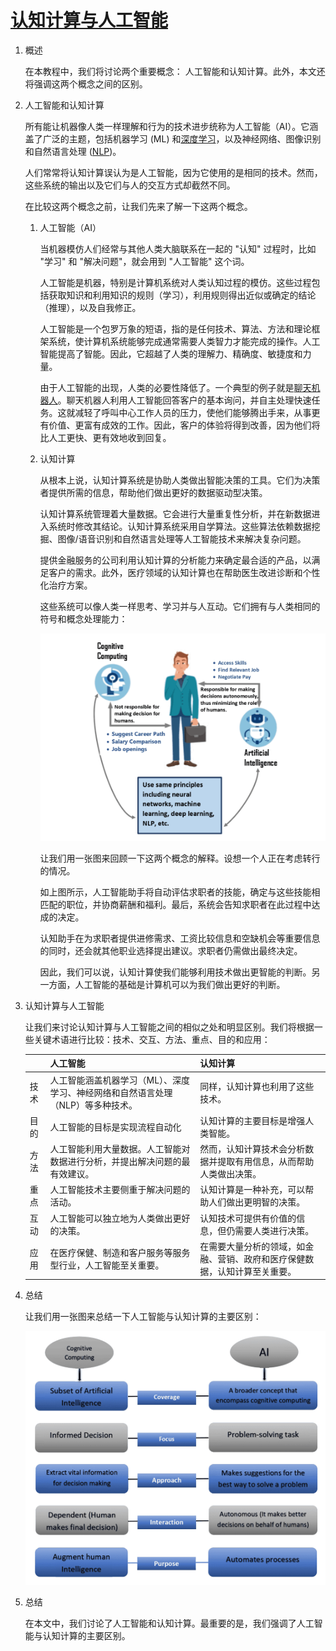# [认知计算与人工智能](https://www.baeldung.com/cs/cognitive-computing-vs-ai)

1. 概述

    在本教程中，我们将讨论两个重要概念： 人工智能和认知计算。此外，本文还将强调这两个概念之间的区别。

2. 人工智能和认知计算

    所有能让机器像人类一样理解和行为的技术进步统称为人工智能（AI）。它涵盖了广泛的主题，包括机器学习 (ML) 和[深度学习](https://www.baeldung.com/deeplearning4j)，以及神经网络、图像识别和自然语言处理 ([NLP](http://towardsdatascience.com/a-gentle-introduction-to-natural-language-processing-e716ed3c0863))。

    人们常常将认知计算误认为是人工智能，因为它使用的是相同的技术。然而，这些系统的输出以及它们与人的交互方式却截然不同。

    在比较这两个概念之前，让我们先来了解一下这两个概念。

    1. 人工智能（AI）

        当机器模仿人们经常与其他人类大脑联系在一起的 "认知" 过程时，比如 "学习" 和 "解决问题"，就会用到 "人工智能" 这个词。

        人工智能是机器，特别是计算机系统对人类认知过程的模仿。这些过程包括获取知识和利用知识的规则（学习），利用规则得出近似或确定的结论（推理），以及自我修正。

        人工智能是一个包罗万象的短语，指的是任何技术、算法、方法和理论框架系统，使计算机系统能够完成通常需要人类智力才能完成的操作。人工智能提高了智能。因此，它超越了人类的理解力、精确度、敏捷度和力量。

        由于人工智能的出现，人类的必要性降低了。一个典型的例子就是[聊天机器人](https://www.baeldung.com/cs/smart-chatbots)。聊天机器人利用人工智能回答客户的基本询问，并自主处理快速任务。这就减轻了呼叫中心工作人员的压力，使他们能够腾出手来，从事更有价值、更富有成效的工作。因此，客户的体验将得到改善，因为他们将比人工更快、更有效地收到回复。

    2. 认知计算

        从根本上说，认知计算系统是协助人类做出智能决策的工具。它们为决策者提供所需的信息，帮助他们做出更好的数据驱动型决策。

        认知计算系统管理着大量数据。它会进行大量重复性分析，并在新数据进入系统时修改其结论。认知计算系统采用自学算法。这些算法依赖数据挖掘、图像/语音识别和自然语言处理等人工智能技术来解决复杂问题。

        提供金融服务的公司利用认知计算的分析能力来确定最合适的产品，以满足客户的需求。此外，医疗领域的认知计算也在帮助医生改进诊断和个性化治疗方案。

        这些系统可以像人类一样思考、学习并与人互动。它们拥有与人类相同的符号和概念处理能力：

        ![人工智能和认知计算图解](pic/illustration-of-ai-and-cognitive-computing-2-1024x745.png)

        让我们用一张图来回顾一下这两个概念的解释。设想一个人正在考虑转行的情况。

        如上图所示，人工智能助手将自动评估求职者的技能，确定与这些技能相匹配的职位，并协商薪酬和福利。最后，系统会告知求职者在此过程中达成的决定。

        认知助手在为求职者提供进修需求、工资比较信息和空缺机会等重要信息的同时，还会就其他职业选择提出建议。求职者仍需做出最终决定。

        因此，我们可以说，认知计算使我们能够利用技术做出更智能的判断。另一方面，人工智能的基础是计算机可以为我们做出更好的判断。

3. 认知计算与人工智能

    让我们来讨论认知计算与人工智能之间的相似之处和明显区别。我们将根据一些关键术语进行比较：技术、交互、方法、重点、目的和应用：

    |    |人工智能|认知计算|
    |-|-|-|
    |技术|人工智能涵盖机器学习（ML）、深度学习、神经网络和自然语言处理（NLP）等多种技术。|同样，认知计算也利用了这些技术。|
    |目的|人工智能的目标是实现流程自动化|认知计算的主要目标是增强人类智能。|
    |方法|人工智能利用大量数据。人工智能对数据进行分析，并提出解决问题的最有效建议。|然而，认知计算技术会分析数据并提取有用信息，从而帮助人类做出决策。|
    |重点|人工智能技术主要侧重于解决问题的活动。|认知计算是一种补充，可以帮助人们做出更明智的决策。|
    |互动|人工智能可以独立地为人类做出更好的决策。|认知技术可提供有价值的信息，但仍需要人类进行决策。|
    |应用|在医疗保健、制造和客户服务等服务型行业，人工智能至关重要。|在需要大量分析的领域，如金融、营销、政府和医疗保健数据，认知计算至关重要。|

4. 总结

    让我们用一张图来总结一下人工智能与认知计算的主要区别：

    ![人工智能与认知计算](pic/ai-vs-cognititve-computing-3.webp)

5. 总结

    在本文中，我们讨论了人工智能和认知计算。最重要的是，我们强调了人工智能与认知计算的主要区别。
